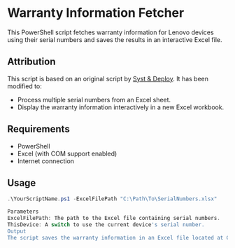 # Warranty Information Fetcher

This PowerShell script fetches warranty information for Lenovo devices using their serial numbers and saves the results in an interactive Excel file.

## Attribution

This script is based on an original script by [Syst & Deploy](https://www.systanddeploy.com/2024/08/using-powershell-to-know-if-lenovo.html). It has been modified to:
- Process multiple serial numbers from an Excel sheet.
- Display the warranty information interactively in a new Excel workbook.

## Requirements

- PowerShell
- Excel (with COM support enabled)
- Internet connection

## Usage

```powershell
.\YourScriptName.ps1 -ExcelFilePath "C:\Path\To\SerialNumbers.xlsx"

Parameters
ExcelFilePath: The path to the Excel file containing serial numbers.
ThisDevice: A switch to use the current device's serial number.
Output
The script saves the warranty information in an Excel file located at C:\temp\WarrantyResults.xlsx.